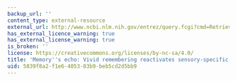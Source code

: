 ```yaml
---
backup_url: ''
content_type: external-resource
external_url: http://www.ncbi.nlm.nih.gov/entrez/query.fcgi?cmd=Retrieve&db=PubMed&dopt=Citation&list_uids=11005879
has_external_licence_warning: true
has_external_license_warning: true
is_broken: ''
license: https://creativecommons.org/licenses/by-nc-sa/4.0/
title: 'Memory''s echo: Vivid remembering reactivates sensory-specific cortex'
uid: 5839f8a2-f1e6-4053-83b9-beb5cd2d5bb9
---
```

